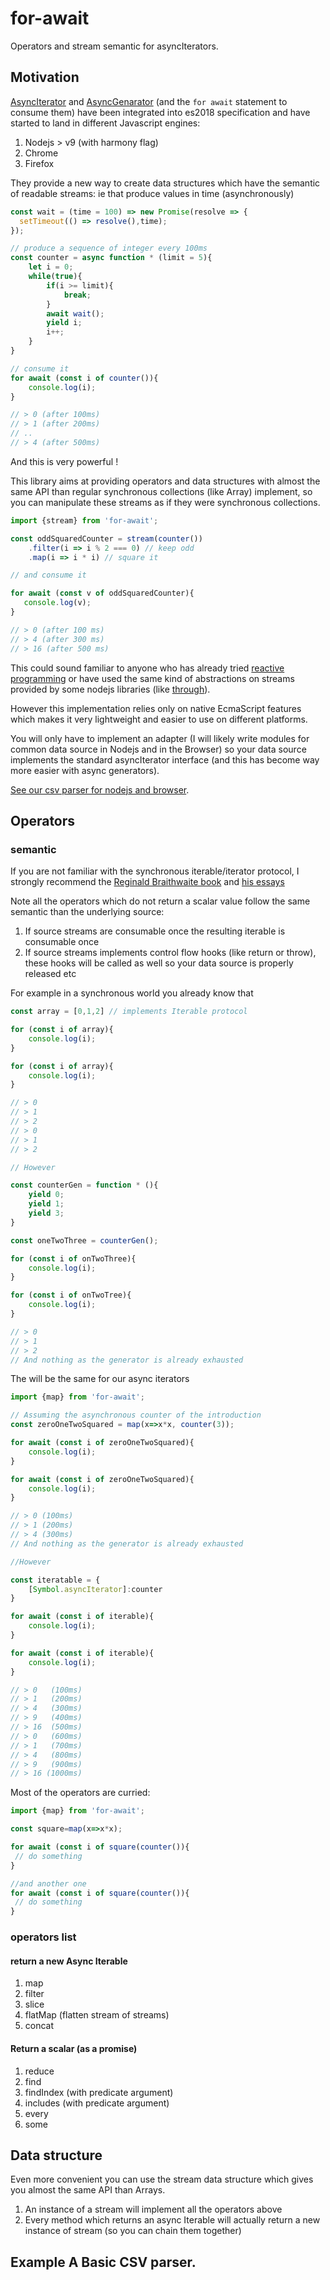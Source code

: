 # for-await

Operators and stream semantic for asyncIterators.

## Motivation

[AsyncIterator](https://tc39.github.io/proposal-async-iteration/#sec-asynciterator-interface) and [AsyncGenarator](https://tc39.github.io/proposal-async-iteration/#sec-asyncgenerator-objects) (and the `for await` statement to consume them) have been integrated into es2018 specification and have started to land in different Javascript engines:

1. Nodejs > v9 (with harmony flag)
2. Chrome
3. Firefox

They provide a new way to create data structures which have the semantic of readable streams: ie that produce values in time (asynchronously)

```Javascript
const wait = (time = 100) => new Promise(resolve => {
  setTimeout(() => resolve(),time);
});

// produce a sequence of integer every 100ms
const counter = async function * (limit = 5){
    let i = 0;
    while(true){
        if(i >= limit){
            break;
        }
        await wait();
        yield i;
        i++;
    }
}

// consume it
for await (const i of counter()){
    console.log(i);
}

// > 0 (after 100ms)
// > 1 (after 200ms)
// ..
// > 4 (after 500ms)
```

And this is very powerful !

This library aims at providing operators and data structures with almost the same API than regular synchronous collections (like Array) implement, so you can manipulate
these streams as if they were synchronous collections.

```Javascript
import {stream} from 'for-await';

const oddSquaredCounter = stream(counter())
    .filter(i => i % 2 === 0) // keep odd
    .map(i => i * i) // square it

// and consume it

for await (const v of oddSquaredCounter){
   console.log(v);
}

// > 0 (after 100 ms)
// > 4 (after 300 ms)
// > 16 (after 500 ms)
```

This could sound familiar to anyone who has already tried [reactive programming](https://en.wikipedia.org/wiki/Reactive_programming) or have used the same kind of abstractions on streams provided by some nodejs libraries (like [through](https://www.npmjs.com/package/through2)).

However this implementation relies only on native EcmaScript features which makes it very lightweight and easier to use on different platforms.

You will only have to implement an adapter (I will likely write modules for common data source in Nodejs and in the Browser) so your data source implements the standard asyncIterator interface (and this has become way more easier with async generators).

[See our csv parser for nodejs and browser]().

## Operators

### semantic
If you are not familiar with the synchronous iterable/iterator protocol, I strongly recommend the [Reginald Braithwaite book](https://leanpub.com/javascriptallongesix) and [his essays](http://raganwald.com/2017/07/22/closing-iterables-is-a-leaky-abstraction.html)

Note all the operators which do not return a scalar value follow the same semantic than the underlying source:
1. If source streams are consumable once the resulting iterable is consumable once
2. If source streams implements control flow hooks (like return or throw), these hooks will be called as well so your data source is properly released etc

For example in a synchronous world you already know that
```Javascript
const array = [0,1,2] // implements Iterable protocol

for (const i of array){
    console.log(i);
}

for (const i of array){
    console.log(i);
}

// > 0
// > 1
// > 2
// > 0
// > 1
// > 2

// However

const counterGen = function * (){
    yield 0;
    yield 1;
    yield 3;
}

const oneTwoThree = counterGen();

for (const i of onTwoThree){
    console.log(i);
}

for (const i of onTwoTree){
    console.log(i);
}

// > 0
// > 1
// > 2
// And nothing as the generator is already exhausted
```

The will be the same for our async iterators
```Javascript
import {map} from 'for-await';

// Assuming the asynchronous counter of the introduction
const zeroOneTwoSquared = map(x=>x*x, counter(3));

for await (const i of zeroOneTwoSquared){
    console.log(i);
}

for await (const i of zeroOneTwoSquared){
    console.log(i);
}

// > 0 (100ms)
// > 1 (200ms)
// > 4 (300ms)
// And nothing as the generator is already exhausted

//However

const iteratable = {
    [Symbol.asyncIterator]:counter
}

for await (const i of iterable){
    console.log(i);
}

for await (const i of iterable){
    console.log(i);
}

// > 0   (100ms)
// > 1   (200ms)
// > 4   (300ms)
// > 9   (400ms)
// > 16  (500ms)
// > 0   (600ms)
// > 1   (700ms)
// > 4   (800ms)
// > 9   (900ms)
// > 16 (1000ms)
```

Most of the operators are curried:

```Javascript
import {map} from 'for-await';

const square=map(x=>x*x);

for await (const i of square(counter()){
 // do something
}

//and another one
for await (const i of square(counter()){
 // do something
}
```

### operators list

#### return a new Async Iterable
1. map
2. filter
3. slice
4. flatMap (flatten stream of streams)
5. concat

#### Return a scalar (as a promise)
1. reduce
2. find
3. findIndex (with predicate argument)
4. includes (with predicate argument)
5. every
6. some

## Data structure

Even more convenient you can use the stream data structure which gives you almost the same API than Arrays.
1. An instance of a stream will implement all the operators above
2. Every method which returns an async Iterable will actually return a new instance of stream (so you can chain them together)

## Example A Basic CSV parser.


